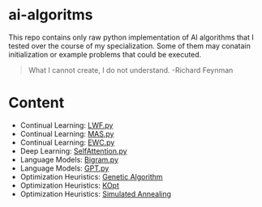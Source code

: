 # ai-algoritms

This repo contains only raw python implementation of AI algorithms that I tested over the course of my specialization. Some of them may conatain initialization or example problems that could be executed.

>  What I cannot create, I do not understand. -Richard Feynman

# Content

<!-- - Continual Learning: [MetaLearning.py](MetaLearning.py) -->
<!-- - Continual Learning: [ModelFusion.py](ModelFusion.py) -->
<!-- - Algorithm: [Perlin.py](Perlin.py) -->

- Continual Learning: [LWF.py](LWF.py)
- Continual Learning: [MAS.py](MAS.py)
- Continual Learning: [EWC.py](EWC.py)
- Deep Learning: [SelfAttention.py](SelfAttention.py)
- Language Models: [Bigram.py](Bigram.py)
- Language Models: [GPT.py](GPT.py)
- Optimization Heuristics: [Genetic Algorithm](GeneticAlgorithm.py)
- Optimization Heuristics: [KOpt](KOpt.py)
- Optimization Heuristics: [Simulated Annealing](SimulatedAnnealing.py)